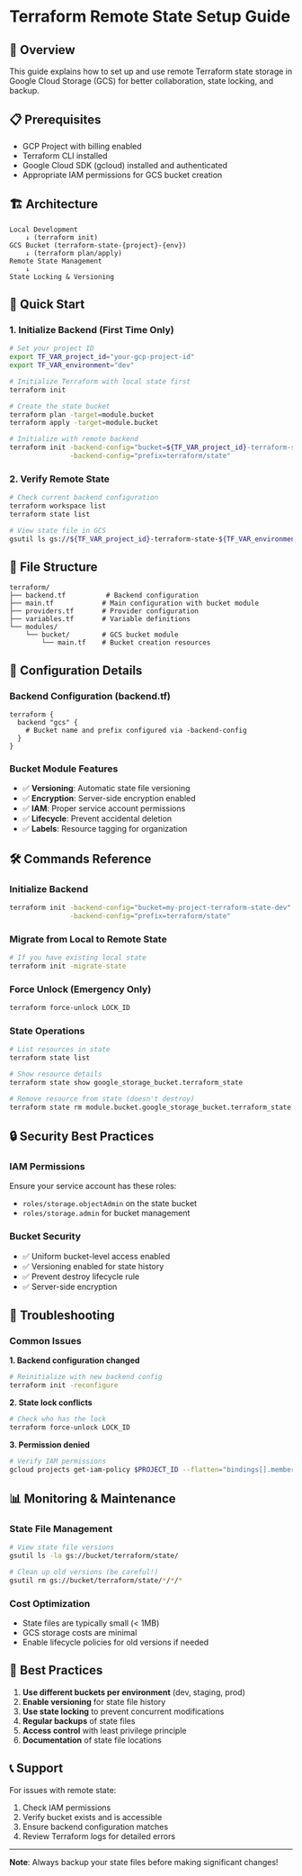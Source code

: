 # Terraform Remote State Setup Guide

## 🚀 Overview

This guide explains how to set up and use remote Terraform state storage in Google Cloud Storage (GCS) for better collaboration, state locking, and backup.

## 📋 Prerequisites

- GCP Project with billing enabled
- Terraform CLI installed
- Google Cloud SDK (gcloud) installed and authenticated
- Appropriate IAM permissions for GCS bucket creation

## 🏗️ Architecture

```
Local Development
    ↓ (terraform init)
GCS Bucket (terraform-state-{project}-{env})
    ↓ (terraform plan/apply)
Remote State Management
    ↓
State Locking & Versioning
```

## 🚀 Quick Start

### 1. Initialize Backend (First Time Only)

```bash
# Set your project ID
export TF_VAR_project_id="your-gcp-project-id"
export TF_VAR_environment="dev"

# Initialize Terraform with local state first
terraform init

# Create the state bucket
terraform plan -target=module.bucket
terraform apply -target=module.bucket

# Initialize with remote backend
terraform init -backend-config="bucket=${TF_VAR_project_id}-terraform-state-${TF_VAR_environment}" \
               -backend-config="prefix=terraform/state"
```

### 2. Verify Remote State

```bash
# Check current backend configuration
terraform workspace list
terraform state list

# View state file in GCS
gsutil ls gs://${TF_VAR_project_id}-terraform-state-${TF_VAR_environment}/terraform/state/
```

## 📁 File Structure

```
terraform/
├── backend.tf          # Backend configuration
├── main.tf            # Main configuration with bucket module
├── providers.tf       # Provider configuration
├── variables.tf       # Variable definitions
└── modules/
    └── bucket/        # GCS bucket module
        └── main.tf    # Bucket creation resources
```

## 🔧 Configuration Details

### Backend Configuration (backend.tf)
```hcl
terraform {
  backend "gcs" {
    # Bucket name and prefix configured via -backend-config
  }
}
```

### Bucket Module Features
- ✅ **Versioning**: Automatic state file versioning
- ✅ **Encryption**: Server-side encryption enabled
- ✅ **IAM**: Proper service account permissions
- ✅ **Lifecycle**: Prevent accidental deletion
- ✅ **Labels**: Resource tagging for organization

## 🛠️ Commands Reference

### Initialize Backend
```bash
terraform init -backend-config="bucket=my-project-terraform-state-dev" \
               -backend-config="prefix=terraform/state"
```

### Migrate from Local to Remote State
```bash
# If you have existing local state
terraform init -migrate-state
```

### Force Unlock (Emergency Only)
```bash
terraform force-unlock LOCK_ID
```

### State Operations
```bash
# List resources in state
terraform state list

# Show resource details
terraform state show google_storage_bucket.terraform_state

# Remove resource from state (doesn't destroy)
terraform state rm module.bucket.google_storage_bucket.terraform_state
```

## 🔒 Security Best Practices

### IAM Permissions
Ensure your service account has these roles:
- `roles/storage.objectAdmin` on the state bucket
- `roles/storage.admin` for bucket management

### Bucket Security
- ✅ Uniform bucket-level access enabled
- ✅ Versioning enabled for state history
- ✅ Prevent destroy lifecycle rule
- ✅ Server-side encryption

## 🚨 Troubleshooting

### Common Issues

**1. Backend configuration changed**
```bash
# Reinitialize with new backend config
terraform init -reconfigure
```

**2. State lock conflicts**
```bash
# Check who has the lock
terraform force-unlock LOCK_ID
```

**3. Permission denied**
```bash
# Verify IAM permissions
gcloud projects get-iam-policy $PROJECT_ID --flatten="bindings[].members" --filter="bindings.role:roles/storage.objectAdmin"
```

## 📊 Monitoring & Maintenance

### State File Management
```bash
# View state file versions
gsutil ls -la gs://bucket/terraform/state/

# Clean up old versions (be careful!)
gsutil rm gs://bucket/terraform/state/*/*/*
```

### Cost Optimization
- State files are typically small (< 1MB)
- GCS storage costs are minimal
- Enable lifecycle policies for old versions if needed

## 🎯 Best Practices

1. **Use different buckets per environment** (dev, staging, prod)
2. **Enable versioning** for state file history
3. **Use state locking** to prevent concurrent modifications
4. **Regular backups** of state files
5. **Access control** with least privilege principle
6. **Documentation** of state file locations

## 📞 Support

For issues with remote state:
1. Check IAM permissions
2. Verify bucket exists and is accessible
3. Ensure backend configuration matches
4. Review Terraform logs for detailed errors

---

**Note**: Always backup your state files before making significant changes!
